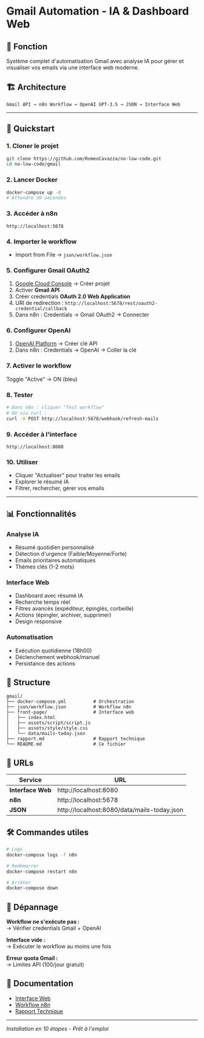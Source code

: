 # Gmail Automation - IA & Dashboard Web

## 🎯 Fonction
Système complet d'automatisation Gmail avec analyse IA pour gérer et visualiser vos emails via une interface web moderne.

## 🏗️ Architecture
```
Gmail API → n8n Workflow → OpenAI GPT-3.5 → JSON → Interface Web
```

---

## 🚀 Quickstart

### 1. Cloner le projet
```bash
git clone https://github.com/RomeoCavazza/no-low-code.git
cd no-low-code/gmail
```

### 2. Lancer Docker
```bash
docker-compose up -d
# Attendre 30 secondes
```

### 3. Accéder à n8n
```
http://localhost:5678
```

### 4. Importer le workflow
- Import from File → `json/workflow.json`

### 5. Configurer Gmail OAuth2
1. [Google Cloud Console](https://console.cloud.google.com/) → Créer projet
2. Activer **Gmail API**
3. Créer credentials **OAuth 2.0 Web Application**
4. URI de redirection : `http://localhost:5678/rest/oauth2-credential/callback`
5. Dans n8n : Credentials → Gmail OAuth2 → Connecter

### 6. Configurer OpenAI
1. [OpenAI Platform](https://platform.openai.com/api-keys) → Créer clé API
2. Dans n8n : Credentials → OpenAI → Coller la clé

### 7. Activer le workflow
Toggle "Active" → ON (bleu)

### 8. Tester
```bash
# Dans n8n : cliquer "Test workflow"
# OU via curl :
curl -X POST http://localhost:5678/webhook/refresh-mails
```

### 9. Accéder à l'interface
```
http://localhost:8080
```

### 10. Utiliser
- Cliquer "Actualiser" pour traiter les emails
- Explorer le résumé IA
- Filtrer, rechercher, gérer vos emails

---

## 📊 Fonctionnalités

### Analyse IA
- Résumé quotidien personnalisé
- Détection d'urgence (Faible/Moyenne/Forte)
- Emails prioritaires automatiques
- Thèmes clés (1-2 mots)

### Interface Web
- Dashboard avec résumé IA
- Recherche temps réel
- Filtres avancés (expéditeur, épinglés, corbeille)
- Actions (épingler, archiver, supprimer)
- Design responsive

### Automatisation
- Exécution quotidienne (18h00)
- Déclenchement webhook/manuel
- Persistance des actions

## 📁 Structure

```
gmail/
├── docker-compose.yml          # Orchestration
├── json/workflow.json          # Workflow n8n
├── front-page/                 # Interface web
│   ├── index.html
│   ├── assets/script/script.js
│   ├── assets/style/style.css
│   └── data/mails-today.json
├── rapport.md                  # Rapport technique
└── README.md                   # Ce fichier
```

## 🔗 URLs

| Service | URL |
|---------|-----|
| **Interface Web** | http://localhost:8080 |
| **n8n** | http://localhost:5678 |
| **JSON** | http://localhost:8080/data/mails-today.json |

## 🛠️ Commandes utiles

```bash
# Logs
docker-compose logs -f n8n

# Redémarrer
docker-compose restart n8n

# Arrêter
docker-compose down
```

## 🐛 Dépannage

**Workflow ne s'exécute pas :**  
→ Vérifier credentials Gmail + OpenAI

**Interface vide :**  
→ Exécuter le workflow au moins une fois

**Erreur quota Gmail :**  
→ Limites API (100/jour gratuit)

## 📖 Documentation

- [Interface Web](front-page/README.md)
- [Workflow n8n](json/README.md)  
- [Rapport Technique](rapport.md)

---
*Installation en 10 étapes - Prêt à l'emploi*
